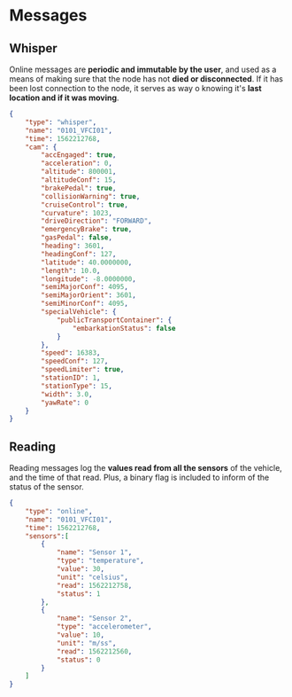 # Messages

## Whisper

Online messages are **periodic and immutable by the user**, and used as a means of making sure that the node has not **died or disconnected**. If it has been lost connection to the node, it serves as way o knowing it's **last location and if it was moving**.

``` json
{
    "type": "whisper",
    "name": "0101_VFCI01",
    "time": 1562212768,
    "cam": {
        "accEngaged": true,
        "acceleration": 0,
        "altitude": 800001,
        "altitudeConf": 15,
        "brakePedal": true,
        "collisionWarning": true,
        "cruiseControl": true,
        "curvature": 1023,
        "driveDirection": "FORWARD",
        "emergencyBrake": true,
        "gasPedal": false,
        "heading": 3601,
        "headingConf": 127,
        "latitude": 40.0000000,
        "length": 10.0,
        "longitude": -8.0000000,
        "semiMajorConf": 4095,
        "semiMajorOrient": 3601,
        "semiMinorConf": 4095,
        "specialVehicle": {
            "publicTransportContainer": {
                "embarkationStatus": false
            }
        },
        "speed": 16383,
        "speedConf": 127,
        "speedLimiter": true,
        "stationID": 1,
        "stationType": 15,
        "width": 3.0,
        "yawRate": 0
    }
}
```

## Reading

Reading messages log the **values read from all the sensors** of the vehicle, and the time of that read. Plus, a binary flag is included to inform of the status of the sensor.

``` json
{
    "type": "online",
    "name": "0101_VFCI01",
    "time": 1562212768,
    "sensors":[
        {
            "name": "Sensor 1",
            "type": "temperature",
            "value": 30,
            "unit": "celsius",
            "read": 1562212758,
            "status": 1
        },
        {
            "name": "Sensor 2",
            "type": "accelerometer",
            "value": 10,
            "unit": "m/ss",
            "read": 1562212560,
            "status": 0
        }
    ]
}
```